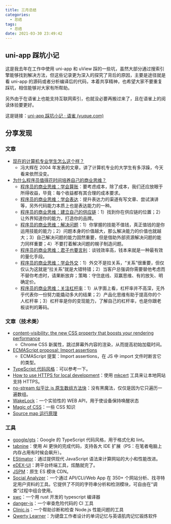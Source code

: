 ```yaml
---
title: 三月总结
categories:
  - 总结
tags:
  - 总结
date: 2021-03-30 23:49:42
---
```


## uni-app 踩坑小记

这是我去年在工作中使用 uni-app 和 uView 踩的一些坑，虽然大部分通过搜索引擎能够找到解决方法，但这些记录更为深入的探究了背后的原因，主要是途径就是看 uni-app 的源码或者分析编译后的代码，本着共享精神，也希望大家不要重复踩坑，相信能够对大家有所帮助。

另外由于在语雀上也能支持互联网索引，也就没必要再搬过来了，且在语雀上的阅读体验要更好。

这是链接：[uni-app 踩坑小记 · 语雀 (yuque.com)](https://www.yuque.com/4ark/cya7sq/tvs0tu)

## 分享发现

### 文章

- [现在的计算机专业学生怎么这个样？](https://dbanotes.net/review/the_students.html)
  - 冯大辉在 2004 年发表的文章，讲了计算机专业的大学生有多浮躁，今天看来依然没变。
- [为什么程序员值得花时间培养自己的商业思维？](https://blog.dteam.top/posts/2019-05/为什么程序员值得花时间培养自己的商业思维.html)
  - [程序员的商业思维：学会算账](https://blog.dteam.top/posts/2019-06/程序员的商业思维学会算账.html)：要考虑成本，除了成本，我们还应放眼于所得收益，毕竟：每个收益都有其合理的成本要求。
  - [程序员的商业思维：学会表达](https://blog.dteam.top/posts/2019-06/程序员的商业思维学会表达.html)：提升表达力的渠道有写文章、尝试演讲等，另外代码能力本质上也是表达能力的一种。
  - [程序员的商业思维：建立自己的供应链](https://blog.dteam.top/posts/2019-07/程序员的商业思维建立自己的供应链.html)：1）找到你在供应链的位置；2）让外界知道你的能力，打造你的品牌。
  - [程序员的商业思维：解决问题](https://blog.dteam.top/posts/2019-08/程序员的商业思维解决问题.htmlhttps://blog.dteam.top/posts/2019-08/程序员的商业思维解决问题.html)：1）你掌握的技能不值钱，真正值钱的是你运用技能的能力；2）问题本身的价值越大，那么解决能力的价值也就越大；3）自己解决问题的能力固然重要，但是借助外部资源解决问题的能力同样重要；4）不要打着解决问题的幌子制造问题。
  - [程序员的商业思维：君子也要言利](https://blog.dteam.top/posts/2019-11/程序员的商业思维君子也要言利.html)：谈钱效率高，钱本来就是一种最有效的量化手段。
  - [程序员的商业思维：学会外交](https://blog.dteam.top/posts/2019-12/程序员的商业思维学会外交.html)：1）外交不是拉关系，“关系”很重要，但仅仅认为这就是“拉关系”就是大错特错；2）当客户总强调你需要替他考虑而不替你考虑时，请果断放弃；策略：守住底线、双赢思维、有的放矢、明确定价。
  - [程序员的商业思维：关注杠杆率](https://blog.dteam.top/posts/2020-03/something-about-personal-leverage.html)：1）从字面上看，杠杆率并不高深，无外乎代表你一份努力能撬动多大的结果；2）产品化思维有助于提高你的个人杠杆率；3）杠杆率是你的变现能力，了解自己的杠杆率，也是你跟老板谈判的筹码。

### 文章（技术类）

- [content-visibility: the new CSS property that boosts your rendering performance](https://web.dev/content-visibility/)
  - Chrome CSS 新属性，跳过屏幕外内容的渲染，从而提高初始加载时间。
- [ECMAScript proposal: Import assertions](https://2ality.com/2021/01/import-assertions.html?utm_source=feedburner&utm_medium=feed&utm_campaign=Feed%3A+2ality+%282ality+%E2%80%93+JavaScript+and+more%29)
  - ECMAScript 提案：Import assertions，在 JS 中 import 文件时断言它的类型。
- [TypeScript 代码风格](https://zhongsp.gitbooks.io/typescript-handbook/content/doc/wiki/coding_guidelines.html)：可以参考一下。
- [How to use HTTPS for local development](https://web.dev/how-to-use-local-https/)：使用 [mkcert](https://github.com/FiloSottile/mkcert) 工具来让本地网站支持 HTTPS。
- [no-stream 似乎比 js 原生数组方法快](https://juejin.cn/post/6936448887360077831)：没有黑魔法，仅仅是因为它只遍历一遍数组。
- [WakeLock](https://developer.mozilla.org/zh-CN/docs/Web/API/WakeLock)：一个实验性的 WEB API，用于使设备保持唤醒状态
- [Magic of CSS](https://adamschwartz.co/magic-of-css/)：一些 CSS 知识
- [Source map 运行原理](https://blog.techbridge.cc/2021/03/28/how-source-map-works/)

### 工具

- [google/gts](https://github.com/google/gts)：Google 的 TypeScript 代码风格，用于格式化和 lint。
- [tabnine](https://www.tabnine.com/)：使用 AI 更快的完成代码，支持各大 IDE 扩展（PS：在笔者电脑上内存占用有时候会飙升）。
- [EStimator](https://estimator.dev/)：通过提供现代 JavaScript 语法来计算网站的大小和性能改进。
- [eDEX-UI](https://github.com/GitSquared/edex-ui)：跨平台终端工具，炫酷就完了。
- [JSPM](https://jspm.org/docs/cdn)：原生 ES 模块 CDN。
- [Social Analyzer](https://github.com/qeeqbox/social-analyzer)：一个通过 API/CLI/Web App 在 350+ 个网站分析、找寻特定用户资料的工具。它提供了不同的字符串分析和检测模块，可自由在“调查”过程中组合使用。
- [swc](https://github.com/swc-project/swc)：一个用 rust 开发的 typescript 编译器
- [danger-js](https://danger.systems/js/)：一个审查危险代码的 CI 工具
- [Clinic.js](https://clinicjs.org/)：一个帮助诊断和检查 Node.js 性能问题的工具
- [Qwerty Learner](https://qwerty-learner.vercel.app)：为键盘工作者设计的单词记忆与英语肌肉记忆锻炼软件


